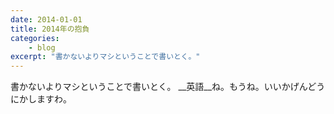 ```yaml
---
date: 2014-01-01
title: 2014年の抱負
categories: 
    - blog
excerpt: "書かないよりマシということで書いとく。"
---
```


書かないよりマシということで書いとく。
__英語__ね。もうね。いいかげんどうにかしますわ。
